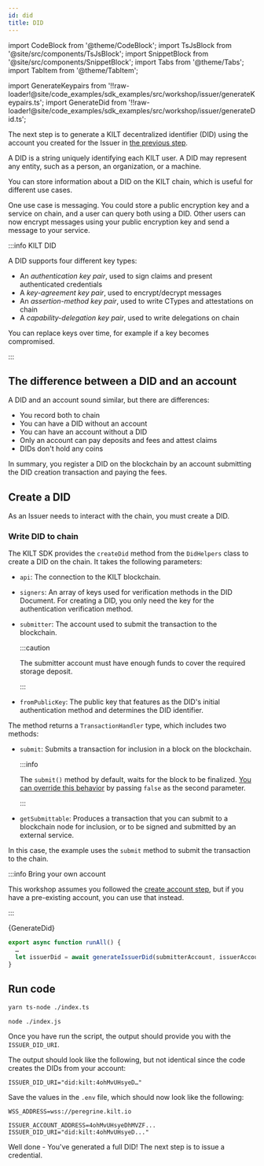 ```yaml
---
id: did
title: DID
---
```


import CodeBlock from '@theme/CodeBlock';
import TsJsBlock from '@site/src/components/TsJsBlock';
import SnippetBlock from '@site/src/components/SnippetBlock';
import Tabs from '@theme/Tabs';
import TabItem from '@theme/TabItem';

import GenerateKeypairs from '!!raw-loader!@site/code_examples/sdk_examples/src/workshop/issuer/generateKeypairs.ts';
import GenerateDid from '!!raw-loader!@site/code_examples/sdk_examples/src/workshop/issuer/generateDid.ts';

The next step is to generate a KILT decentralized identifier (DID) using the account you created for the <span className="label-role issuer">Issuer</span> in [the previous step](./01_account.md).

A DID is a string uniquely identifying each KILT user.
A DID may represent any entity, such as a person, an organization, or a machine.

You can store information about a DID on the KILT chain, which is useful for different use cases.

One use case is messaging.
You could store a public encryption key and a service on chain, and a user can query both using a DID.
Other users can now encrypt messages using your public encryption key and send a message to your service.

:::info KILT DID

A DID supports four different key types:

- An _authentication key pair_, used to sign claims and present authenticated credentials 
- A _key-agreement key pair_, used to encrypt/decrypt messages
- An _assertion-method key pair_, used to write CTypes and attestations on chain
- A _capability-delegation key pair_, used to write delegations on chain

You can replace keys over time, for example if a key becomes compromised.

:::

## The difference between a DID and an account

A DID and an account sound similar, but there are differences:

- You record both to chain
- You can have a DID without an account
- You can have an account without a DID
- Only an account can pay deposits and fees and attest claims
- DIDs don't hold any coins

In summary, you register a DID on the blockchain by an account submitting the DID creation transaction and paying the fees.

## Create a DID

As an <span className="label-role issuer">Issuer</span> needs to interact with the chain, you must create a DID.

### Write DID to chain

The KILT SDK provides the `createDid` method from the `DidHelpers` class to create a DID on the chain. It takes the following parameters:

- `api`: The connection to the KILT blockchain.
- `signers`: An array of keys used for verification methods in the DID Document. For creating a DID, you only need the key for the authentication verification method.
- `submitter`: The account used to submit the transaction to the blockchain.

  :::caution

  The submitter account must have enough funds to cover the required storage deposit.

  :::

- `fromPublicKey`: The public key that features as the DID's initial authentication method and determines the DID identifier.

The method returns a `TransactionHandler` type, which includes two methods:

- `submit`: Submits a transaction for inclusion in a block on the blockchain.

  :::info

  The `submit()` method by default, waits for the block to be finalized. [You can override this behavior](https://kiltprotocol.github.io/sdk-js/interfaces/types_src.TransactionHandlers.html) by passing `false` as the second parameter.

  :::

- `getSubmittable`: Produces a transaction that you can submit to a blockchain node for inclusion, or to be signed and submitted by an external service.

In this case, the example uses the `submit` method to submit the transaction to the chain.

:::info Bring your own account

This workshop assumes you followed the [create account step](./01_account.md), but if you have a pre-existing account, you can use that instead.

:::

<TsJsBlock>
  {GenerateDid}
</TsJsBlock>

<TsJsBlock>

```typescript
export async function runAll() {
  …
  let issuerDid = await generateIssuerDid(submitterAccount, issuerAccount)
}
```

</TsJsBlock>

## Run code

<Tabs groupId="ts-js-choice">
  <TabItem value='ts' label='Typescript' default>

```bash
yarn ts-node ./index.ts
```

  </TabItem>
  <TabItem value='js' label='Javascript' default>

```bash
node ./index.js
```

  </TabItem>
</Tabs>

Once you have run the script, the output should provide you with the `ISSUER_DID_URI`.

The output should look like the following, but not identical since the code creates the DIDs from your account:

```
ISSUER_DID_URI="did:kilt:4ohMvUHsyeD…"
```

Save the values in the `.env` file, which should now look like the following:

```env title=".env"
WSS_ADDRESS=wss://peregrine.kilt.io

ISSUER_ACCOUNT_ADDRESS=4ohMvUHsyeDhMVZF...
ISSUER_DID_URI="did:kilt:4ohMvUHsyeD..."
```

Well done - You've generated a full DID! The next step is to issue a credential.
